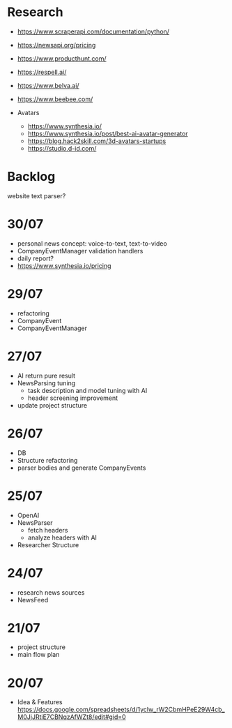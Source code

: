 
# Research
- https://www.scraperapi.com/documentation/python/
- https://newsapi.org/pricing
- https://www.producthunt.com/
- https://respell.ai/
- https://www.belva.ai/
- https://www.beebee.com/


- Avatars
  - https://www.synthesia.io/ 
  - https://www.synthesia.io/post/best-ai-avatar-generator
  - https://blog.hack2skill.com/3d-avatars-startups
  - https://studio.d-id.com/

# Backlog
  website text parser?

# 30/07
- personal news concept: voice-to-text, text-to-video
- CompanyEventManager validation handlers
- daily report?
- https://www.synthesia.io/pricing

# 29/07
+ refactoring 
+ CompanyEvent
+ CompanyEventManager


# 27/07
+ AI return pure result
+ NewsParsing tuning
  + task description and model tuning with AI
  + header screening improvement
+ update project structure


# 26/07
+ DB
+ Structure refactoring
+ parser bodies and generate CompanyEvents


# 25/07
+ OpenAI
+ NewsParser
  + fetch headers
  + analyze headers with AI
+ Researcher Structure  

# 24/07
+ research news sources
+ NewsFeed


# 21/07
+ project structure
+ main flow plan


# 20/07
+ Idea & Features https://docs.google.com/spreadsheets/d/1yclw_rW2CbmHPeE29W4cb_M0JjJRtiE7CBNqzAfWZt8/edit#gid=0
